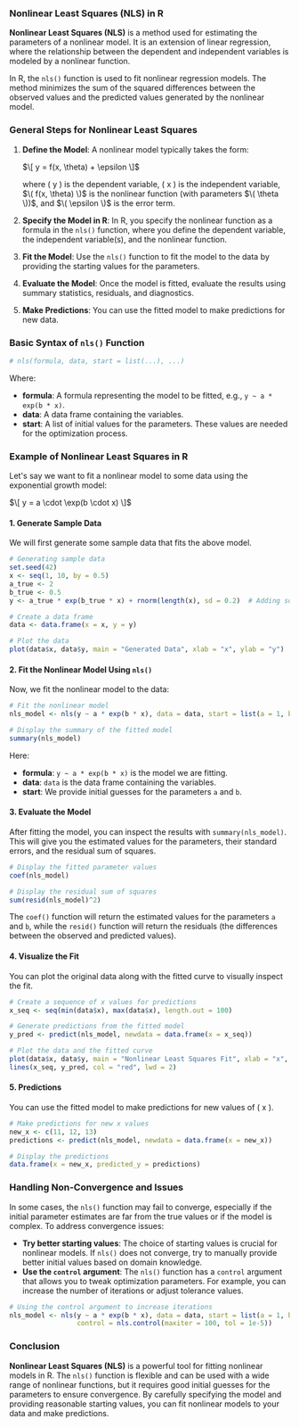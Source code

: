 ### Nonlinear Least Squares (NLS) in R

**Nonlinear Least Squares (NLS)** is a method used for estimating the parameters of a nonlinear model. It is an extension of linear regression, where the relationship between the dependent and independent variables is modeled by a nonlinear function.

In R, the `nls()` function is used to fit nonlinear regression models. The method minimizes the sum of the squared differences between the observed values and the predicted values generated by the nonlinear model.

### General Steps for Nonlinear Least Squares

1. **Define the Model**: A nonlinear model typically takes the form:
   
   $\[
   y = f(x, \theta) + \epsilon
   \]$

   where \( y \) is the dependent variable, \( x \) is the independent variable, $\( f(x, \theta) \)$ is the nonlinear function (with parameters $\( \theta \))$, and $\( \epsilon \)$ is the error term.

2. **Specify the Model in R**: In R, you specify the nonlinear function as a formula in the `nls()` function, where you define the dependent variable, the independent variable(s), and the nonlinear function.

3. **Fit the Model**: Use the `nls()` function to fit the model to the data by providing the starting values for the parameters.

4. **Evaluate the Model**: Once the model is fitted, evaluate the results using summary statistics, residuals, and diagnostics.

5. **Make Predictions**: You can use the fitted model to make predictions for new data.

### Basic Syntax of `nls()` Function

```r
# nls(formula, data, start = list(...), ...)
```

Where:
- **formula**: A formula representing the model to be fitted, e.g., `y ~ a * exp(b * x)`.
- **data**: A data frame containing the variables.
- **start**: A list of initial values for the parameters. These values are needed for the optimization process.

### Example of Nonlinear Least Squares in R

Let's say we want to fit a nonlinear model to some data using the exponential growth model:

$\[
y = a \cdot \exp(b \cdot x)
\]$

#### 1. Generate Sample Data

We will first generate some sample data that fits the above model.

```r
# Generating sample data
set.seed(42)
x <- seq(1, 10, by = 0.5)
a_true <- 2
b_true <- 0.5
y <- a_true * exp(b_true * x) + rnorm(length(x), sd = 0.2)  # Adding some noise

# Create a data frame
data <- data.frame(x = x, y = y)

# Plot the data
plot(data$x, data$y, main = "Generated Data", xlab = "x", ylab = "y")
```

#### 2. Fit the Nonlinear Model Using `nls()`

Now, we fit the nonlinear model to the data:

```r
# Fit the nonlinear model
nls_model <- nls(y ~ a * exp(b * x), data = data, start = list(a = 1, b = 0.1))

# Display the summary of the fitted model
summary(nls_model)
```

Here:
- **formula**: `y ~ a * exp(b * x)` is the model we are fitting.
- **data**: `data` is the data frame containing the variables.
- **start**: We provide initial guesses for the parameters `a` and `b`.

#### 3. Evaluate the Model

After fitting the model, you can inspect the results with `summary(nls_model)`. This will give you the estimated values for the parameters, their standard errors, and the residual sum of squares.

```r
# Display the fitted parameter values
coef(nls_model)

# Display the residual sum of squares
sum(resid(nls_model)^2)
```

The `coef()` function will return the estimated values for the parameters `a` and `b`, while the `resid()` function will return the residuals (the differences between the observed and predicted values).

#### 4. Visualize the Fit

You can plot the original data along with the fitted curve to visually inspect the fit.

```r
# Create a sequence of x values for predictions
x_seq <- seq(min(data$x), max(data$x), length.out = 100)

# Generate predictions from the fitted model
y_pred <- predict(nls_model, newdata = data.frame(x = x_seq))

# Plot the data and the fitted curve
plot(data$x, data$y, main = "Nonlinear Least Squares Fit", xlab = "x", ylab = "y")
lines(x_seq, y_pred, col = "red", lwd = 2)
```

#### 5. Predictions

You can use the fitted model to make predictions for new values of \( x \).

```r
# Make predictions for new x values
new_x <- c(11, 12, 13)
predictions <- predict(nls_model, newdata = data.frame(x = new_x))

# Display the predictions
data.frame(x = new_x, predicted_y = predictions)
```

### Handling Non-Convergence and Issues

In some cases, the `nls()` function may fail to converge, especially if the initial parameter estimates are far from the true values or if the model is complex. To address convergence issues:

- **Try better starting values**: The choice of starting values is crucial for nonlinear models. If `nls()` does not converge, try to manually provide better initial values based on domain knowledge.
- **Use the `control` argument**: The `nls()` function has a `control` argument that allows you to tweak optimization parameters. For example, you can increase the number of iterations or adjust tolerance values.

```r
# Using the control argument to increase iterations
nls_model <- nls(y ~ a * exp(b * x), data = data, start = list(a = 1, b = 0.1), 
                 control = nls.control(maxiter = 100, tol = 1e-5))
```

### Conclusion

**Nonlinear Least Squares (NLS)** is a powerful tool for fitting nonlinear models in R. The `nls()` function is flexible and can be used with a wide range of nonlinear functions, but it requires good initial guesses for the parameters to ensure convergence. By carefully specifying the model and providing reasonable starting values, you can fit nonlinear models to your data and make predictions.


